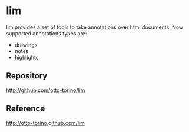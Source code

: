 lim
===========

lim provides a set of tools to take annotations over html documents.
Now supported annotations types are:  
- drawings
- notes
- highlights

Repository
----------
http://github.com/otto-torino/lim

Reference
---------
http://otto-torino.github.com/lim
